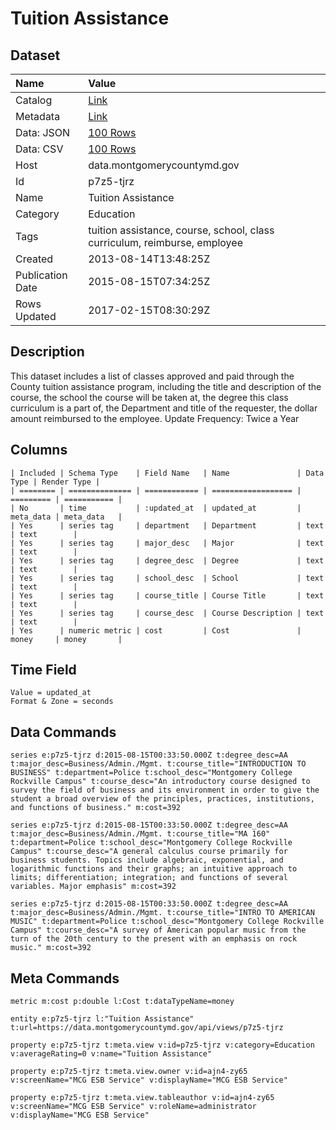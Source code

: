 # Tuition Assistance

## Dataset

| Name | Value |
| :--- | :---- |
| Catalog | [Link](https://catalog.data.gov/dataset/tuition-assistance-5fc94) |
| Metadata | [Link](https://data.montgomerycountymd.gov/api/views/p7z5-tjrz) |
| Data: JSON | [100 Rows](https://data.montgomerycountymd.gov/api/views/p7z5-tjrz/rows.json?max_rows=100) |
| Data: CSV | [100 Rows](https://data.montgomerycountymd.gov/api/views/p7z5-tjrz/rows.csv?max_rows=100) |
| Host | data.montgomerycountymd.gov |
| Id | p7z5-tjrz |
| Name | Tuition Assistance |
| Category | Education |
| Tags | tuition assistance, course, school, class curriculum, reimburse, employee |
| Created | 2013-08-14T13:48:25Z |
| Publication Date | 2015-08-15T07:34:25Z |
| Rows Updated | 2017-02-15T08:30:29Z |

## Description

This dataset includes a list of classes approved and paid through the County tuition assistance program, including the title and description of the course, the school the course will be taken at, the degree this class curriculum is a part of, the Department and title of the requester, the dollar amount reimbursed to the employee.  Update Frequency:  Twice a Year

## Columns

```ls
| Included | Schema Type    | Field Name   | Name               | Data Type | Render Type |
| ======== | ============== | ============ | ================== | ========= | =========== |
| No       | time           | :updated_at  | updated_at         | meta_data | meta_data   |
| Yes      | series tag     | department   | Department         | text      | text        |
| Yes      | series tag     | major_desc   | Major              | text      | text        |
| Yes      | series tag     | degree_desc  | Degree             | text      | text        |
| Yes      | series tag     | school_desc  | School             | text      | text        |
| Yes      | series tag     | course_title | Course Title       | text      | text        |
| Yes      | series tag     | course_desc  | Course Description | text      | text        |
| Yes      | numeric metric | cost         | Cost               | money     | money       |
```

## Time Field

```ls
Value = updated_at
Format & Zone = seconds
```

## Data Commands

```ls
series e:p7z5-tjrz d:2015-08-15T00:33:50.000Z t:degree_desc=AA t:major_desc=Business/Admin./Mgmt. t:course_title="INTRODUCTION TO BUSINESS" t:department=Police t:school_desc="Montgomery College Rockville Campus" t:course_desc="An introductory course designed to survey the field of business and its environment in order to give the student a broad overview of the principles, practices, institutions, and functions of business." m:cost=392

series e:p7z5-tjrz d:2015-08-15T00:33:50.000Z t:degree_desc=AA t:major_desc=Business/Admin./Mgmt. t:course_title="MA 160" t:department=Police t:school_desc="Montgomery College Rockville Campus" t:course_desc="A general calculus course primarily for business students. Topics include algebraic, exponential, and logarithmic functions and their graphs; an intuitive approach to limits; differentiation; integration; and functions of several variables. Major emphasis" m:cost=392

series e:p7z5-tjrz d:2015-08-15T00:33:50.000Z t:degree_desc=AA t:major_desc=Business/Admin./Mgmt. t:course_title="INTRO TO AMERICAN MUSIC" t:department=Police t:school_desc="Montgomery College Rockville Campus" t:course_desc="A survey of American popular music from the turn of the 20th century to the present with an emphasis on rock music." m:cost=392
```

## Meta Commands

```ls
metric m:cost p:double l:Cost t:dataTypeName=money

entity e:p7z5-tjrz l:"Tuition Assistance" t:url=https://data.montgomerycountymd.gov/api/views/p7z5-tjrz

property e:p7z5-tjrz t:meta.view v:id=p7z5-tjrz v:category=Education v:averageRating=0 v:name="Tuition Assistance"

property e:p7z5-tjrz t:meta.view.owner v:id=ajn4-zy65 v:screenName="MCG ESB Service" v:displayName="MCG ESB Service"

property e:p7z5-tjrz t:meta.view.tableauthor v:id=ajn4-zy65 v:screenName="MCG ESB Service" v:roleName=administrator v:displayName="MCG ESB Service"
```